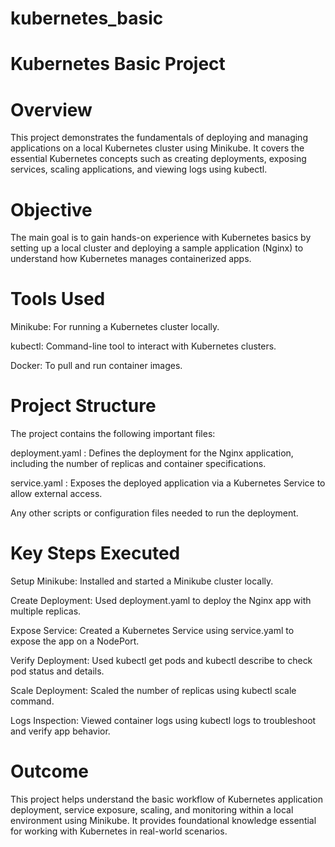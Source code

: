 # kubernetes_basic
# Kubernetes Basic Project

# Overview
This project demonstrates the fundamentals of deploying and managing applications on a local Kubernetes cluster using Minikube. It covers the essential Kubernetes concepts such as creating deployments, exposing services, scaling applications, and viewing logs using kubectl.

# Objective
The main goal is to gain hands-on experience with Kubernetes basics by setting up a local cluster and deploying a sample application (Nginx) to understand how Kubernetes manages containerized apps.

# Tools Used
Minikube: For running a Kubernetes cluster locally.

kubectl: Command-line tool to interact with Kubernetes clusters.

Docker: To pull and run container images.

# Project Structure
The project contains the following important files:

deployment.yaml : Defines the deployment for the Nginx application, including the number of replicas and container specifications.

service.yaml : Exposes the deployed application via a Kubernetes Service to allow external access.

Any other scripts or configuration files needed to run the deployment.

# Key Steps Executed
Setup Minikube: Installed and started a Minikube cluster locally.

Create Deployment: Used deployment.yaml to deploy the Nginx app with multiple replicas.

Expose Service: Created a Kubernetes Service using service.yaml to expose the app on a NodePort.

Verify Deployment: Used kubectl get pods and kubectl describe to check pod status and details.

Scale Deployment: Scaled the number of replicas using kubectl scale command.

Logs Inspection: Viewed container logs using kubectl logs to troubleshoot and verify app behavior.

# Outcome
This project helps understand the basic workflow of Kubernetes application deployment, service exposure, scaling, and monitoring within a local environment using Minikube. It provides foundational knowledge essential for working with Kubernetes in real-world scenarios.
